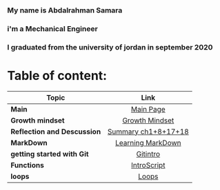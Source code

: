 ### My name is Abdalrahman Samara
### i'm a Mechanical Engineer
### I graduated from the university of jordan in september 2020
# Table of content:

| Topic   |      Link      |
|----------|:-------------:|
| **Main** | [Main Page](https://abdalrahmansamara.github.io/reading-notes/) |
| **Growth mindset** |    [Growth Mindset](https://abdalrahmansamara.github.io/reading-notes/mindset)   |
 **Reflection and Descussion** | [Summary ch1+8+17+18](Reflection_and_Discussion.md)
 **MarkDown** | [Learning MarkDown](LearingMarkdown.md)
 **getting started with Git** | [Gitintro](gitintro.md)
 **Functions** | [IntroScript](summary6.md)
 | **loops** | [Loops](summary7.md)
